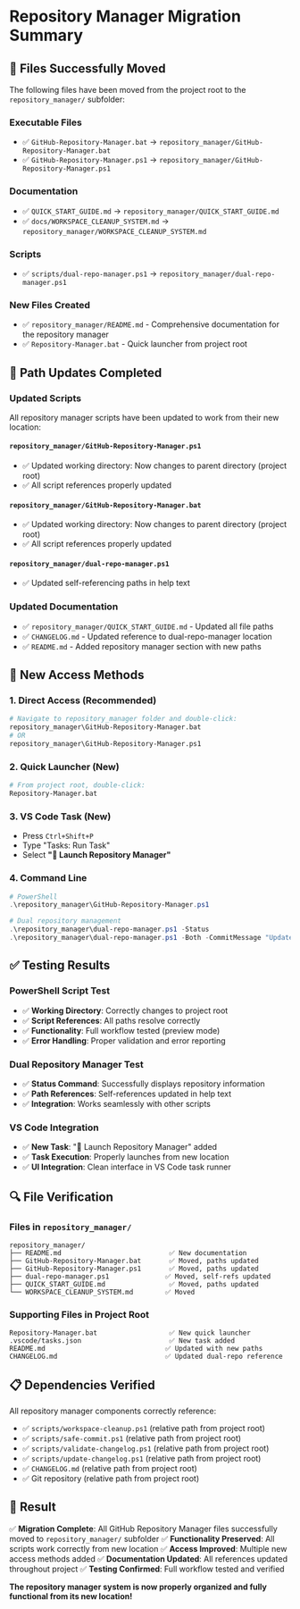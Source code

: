 # Repository Manager Migration Summary

## 📁 Files Successfully Moved

The following files have been moved from the project root to the `repository_manager/` subfolder:

### **Executable Files**
- ✅ `GitHub-Repository-Manager.bat` → `repository_manager/GitHub-Repository-Manager.bat`
- ✅ `GitHub-Repository-Manager.ps1` → `repository_manager/GitHub-Repository-Manager.ps1`

### **Documentation**
- ✅ `QUICK_START_GUIDE.md` → `repository_manager/QUICK_START_GUIDE.md`
- ✅ `docs/WORKSPACE_CLEANUP_SYSTEM.md` → `repository_manager/WORKSPACE_CLEANUP_SYSTEM.md`

### **Scripts**
- ✅ `scripts/dual-repo-manager.ps1` → `repository_manager/dual-repo-manager.ps1`

### **New Files Created**
- ✅ `repository_manager/README.md` - Comprehensive documentation for the repository manager
- ✅ `Repository-Manager.bat` - Quick launcher from project root

## 🔧 Path Updates Completed

### **Updated Scripts**
All repository manager scripts have been updated to work from their new location:

#### **`repository_manager/GitHub-Repository-Manager.ps1`**
- ✅ Updated working directory: Now changes to parent directory (project root)
- ✅ All script references properly updated

#### **`repository_manager/GitHub-Repository-Manager.bat`**
- ✅ Updated working directory: Now changes to parent directory (project root)
- ✅ All script references properly updated

#### **`repository_manager/dual-repo-manager.ps1`**
- ✅ Updated self-referencing paths in help text

### **Updated Documentation**
- ✅ `repository_manager/QUICK_START_GUIDE.md` - Updated all file paths
- ✅ `CHANGELOG.md` - Updated reference to dual-repo-manager location
- ✅ `README.md` - Added repository manager section with new paths

## 🚀 New Access Methods

### **1. Direct Access (Recommended)**
```bash
# Navigate to repository_manager folder and double-click:
repository_manager\GitHub-Repository-Manager.bat
# OR
repository_manager\GitHub-Repository-Manager.ps1
```

### **2. Quick Launcher (New)**
```bash
# From project root, double-click:
Repository-Manager.bat
```

### **3. VS Code Task (New)**
- Press `Ctrl+Shift+P`
- Type "Tasks: Run Task"
- Select **"🚀 Launch Repository Manager"**

### **4. Command Line**
```powershell
# PowerShell
.\repository_manager\GitHub-Repository-Manager.ps1

# Dual repository management
.\repository_manager\dual-repo-manager.ps1 -Status
.\repository_manager\dual-repo-manager.ps1 -Both -CommitMessage "Update files"
```

## ✅ Testing Results

### **PowerShell Script Test**
- ✅ **Working Directory**: Correctly changes to project root
- ✅ **Script References**: All paths resolve correctly
- ✅ **Functionality**: Full workflow tested (preview mode)
- ✅ **Error Handling**: Proper validation and error reporting

### **Dual Repository Manager Test**
- ✅ **Status Command**: Successfully displays repository information
- ✅ **Path References**: Self-references updated in help text
- ✅ **Integration**: Works seamlessly with other scripts

### **VS Code Integration**
- ✅ **New Task**: "🚀 Launch Repository Manager" added
- ✅ **Task Execution**: Properly launches from new location
- ✅ **UI Integration**: Clean interface in VS Code task runner

## 🔍 File Verification

### **Files in `repository_manager/`**
```
repository_manager/
├── README.md                           ✅ New documentation
├── GitHub-Repository-Manager.bat       ✅ Moved, paths updated
├── GitHub-Repository-Manager.ps1       ✅ Moved, paths updated
├── dual-repo-manager.ps1              ✅ Moved, self-refs updated
├── QUICK_START_GUIDE.md                ✅ Moved, paths updated
└── WORKSPACE_CLEANUP_SYSTEM.md        ✅ Moved
```

### **Supporting Files in Project Root**
```
Repository-Manager.bat                  ✅ New quick launcher
.vscode/tasks.json                      ✅ New task added
README.md                              ✅ Updated with new paths
CHANGELOG.md                           ✅ Updated dual-repo reference
```

## 📋 Dependencies Verified

All repository manager components correctly reference:
- ✅ `scripts/workspace-cleanup.ps1` (relative path from project root)
- ✅ `scripts/safe-commit.ps1` (relative path from project root)
- ✅ `scripts/validate-changelog.ps1` (relative path from project root)
- ✅ `scripts/update-changelog.ps1` (relative path from project root)
- ✅ `CHANGELOG.md` (relative path from project root)
- ✅ Git repository (relative path from project root)

## 🎯 Result

✅ **Migration Complete**: All GitHub Repository Manager files successfully moved to `repository_manager/` subfolder
✅ **Functionality Preserved**: All scripts work correctly from new location
✅ **Access Improved**: Multiple new access methods added
✅ **Documentation Updated**: All references updated throughout project
✅ **Testing Confirmed**: Full workflow tested and verified

**The repository manager system is now properly organized and fully functional from its new location!**
